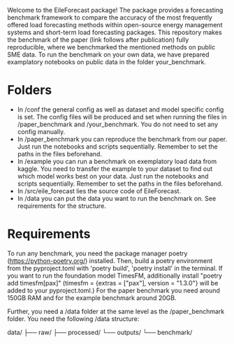 Welcome to the EileForecast package! The package provides a forecasting benchmark framework to compare the accuracy of the most frequently offered load forecasting methods within open-source energy management systems and short-term load forecasting packages. 
This repository makes the benchmark of the paper (link follows after publication) fully reproducible, where we benchmarked the mentioned methods on public SME data. To run the benchmark on your own data, we have prepared examplatory notebooks on public data in the folder your_benchmark.

# Folders
* In /conf the general config as well as dataset and model specific config is set. The config files will be produced and set when running the files in /paper_benchmark and /your_benchmark. You do not need to set any config manually. 
* In /paper_benchmark you can reproduce the benchmark from our paper. Just run the notebooks and scripts sequentially. Remember to set the paths in the files beforehand.
* In /example you can run a benchmark on exemplatory load data from kaggle. You need to transfer the example to your dataset to find out which model works best on your data. Just run the notebooks and scripts sequentially. Remember to set the paths in the files beforehand.
* In /src/eile_forecast lies the source code of EileForecast. 
* In /data you can put the data you want to run the benchmark on. See requirements for the structure.

# Requirements
To run any benchmark, you need the package manager poetry (https://python-poetry.org/) installed. 
Then, build a poetry environment from the pyproject.toml with 'poetry build', 'poetry install' in the terminal.
If you want to run the foundation model TimesFM, additionally install "poetry add timesfm[pax]" (timesfm = {extras = ["pax"], version = "1.3.0"} will be added to your pyproject.toml.)
For the paper benchmark you need around 150GB RAM and for the example benchmark around 20GB.

Further, you need a /data folder at the same level as the /paper_benchmark folder. You need the following /data structure:

data/
├── raw/
├── processed/
└── outputs/
    └── benchmark/






